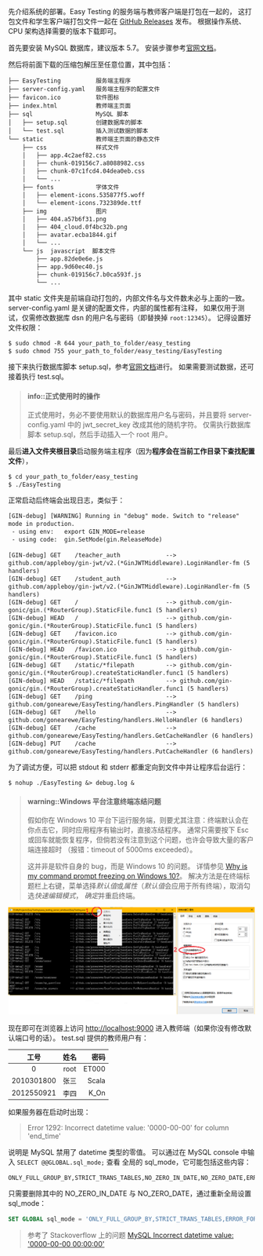 先介绍系统的部署。Easy Testing 的服务端与教师客户端是打包在一起的，
这打包文件和学生客户端打包文件一起在 [GitHub Releases](https://github.com/gonearewe/EasyTesting/releases) 发布。
根据操作系统、CPU 架构选择需要的版本下载即可。

首先要安装 MySQL 数据库，建议版本 5.7。
安装步骤参考[官网文档](https://dev.mysql.com/doc/mysql-installation-excerpt/5.7/en/)。

然后将前面下载的压缩包解压至任意位置，其中包括：

```
├── EasyTesting          服务端主程序
├── server-config.yaml   服务端主程序的配置文件
├── favicon.ico          软件图标
├── index.html           教师端主页面
├── sql                  MySQL 脚本
│   ├── setup.sql        创建数据库的脚本
│   └── test.sql         插入测试数据的脚本
└── static               教师端主页面的静态文件
    ├── css              样式文件
    │   ├── app.4c2aef82.css
    │   ├── chunk-019156c7.a8088982.css
    │   ├── chunk-07c1fcd4.04dea0eb.css
    │   └── ...
    ├── fonts            字体文件
    │   ├── element-icons.535877f5.woff
    │   └── element-icons.732389de.ttf
    ├── img              图片
    │   ├── 404.a57b6f31.png
    │   ├── 404_cloud.0f4bc32b.png
    │   ├── avatar.ecba1844.gif
    │   └── ...
    └── js  javascript  脚本文件
        ├── app.82de0e6e.js
        ├── app.9d60ec40.js
        ├── chunk-019156c7.b0ca593f.js
        └── ...
```

其中 static 文件夹是前端自动打包的，内部文件名与文件数未必与上面的一致。
server-config.yaml 是关键的配置文件，内部的属性都有注释，
如果仅用于测试，仅需修改数据库 dsn 的用户名与密码（即替换掉 `root:12345`）。
记得设置好文件权限：

```
$ sudo chmod -R 644 your_path_to_folder/easy_testing
$ sudo chmod 755 your_path_to_folder/easy_testing/EasyTesting
```

接下来执行数据库脚本 setup.sql，参考[官网文档](https://dev.mysql.com/doc/refman/5.7/en/mysql-batch-commands.html)进行。
如果需要测试数据，还可接着执行 test.sql。

> #### info::正式使用时的操作
>
> 正式使用时，务必不要使用默认的数据库用户名与密码，并且要将 server-config.yaml 中的 jwt_secret_key 改成其他的随机字符。
> 仅需执行数据库脚本 setup.sql，然后手动插入一个 root 用户。

最后**进入文件夹根目录**启动服务端主程序（因为**程序会在当前工作目录下查找配置文件**），

```
$ cd your_path_to_folder/easy_testing
$ ./EasyTesting
```

正常启动后终端会出现日志，类似于：

```
[GIN-debug] [WARNING] Running in "debug" mode. Switch to "release" mode in production.
 - using env:   export GIN_MODE=release
 - using code:  gin.SetMode(gin.ReleaseMode)

[GIN-debug] GET    /teacher_auth             --> github.com/appleboy/gin-jwt/v2.(*GinJWTMiddleware).LoginHandler-fm (5 handlers)
[GIN-debug] GET    /student_auth             --> github.com/appleboy/gin-jwt/v2.(*GinJWTMiddleware).LoginHandler-fm (5 handlers)
[GIN-debug] GET    /                         --> github.com/gin-gonic/gin.(*RouterGroup).StaticFile.func1 (5 handlers)
[GIN-debug] HEAD   /                         --> github.com/gin-gonic/gin.(*RouterGroup).StaticFile.func1 (5 handlers)
[GIN-debug] GET    /favicon.ico              --> github.com/gin-gonic/gin.(*RouterGroup).StaticFile.func1 (5 handlers)
[GIN-debug] HEAD   /favicon.ico              --> github.com/gin-gonic/gin.(*RouterGroup).StaticFile.func1 (5 handlers)
[GIN-debug] GET    /static/*filepath         --> github.com/gin-gonic/gin.(*RouterGroup).createStaticHandler.func1 (5 handlers)
[GIN-debug] HEAD   /static/*filepath         --> github.com/gin-gonic/gin.(*RouterGroup).createStaticHandler.func1 (5 handlers)
[GIN-debug] GET    /ping                     --> github.com/gonearewe/EasyTesting/handlers.PingHandler (5 handlers)
[GIN-debug] GET    /hello                    --> github.com/gonearewe/EasyTesting/handlers.HelloHandler (6 handlers)
[GIN-debug] GET    /cache                    --> github.com/gonearewe/EasyTesting/handlers.GetCacheHandler (6 handlers)
[GIN-debug] PUT    /cache                    --> github.com/gonearewe/EasyTesting/handlers.PutCacheHandler (6 handlers)
```

为了调试方便，可以把 stdout 和 stderr 都重定向到文件中并让程序后台运行：

```
$ nohup ./EasyTesting &> debug.log &
```

> #### warning::Windows 平台注意终端冻结问题
>
> 假如你在 Windows 10 平台下运行服务端，则要尤其注意：终端默认会在你点击它，同时应用程序有输出时，直接冻结程序。
> 通常只需要按下 Esc 或回车就能恢复程序，但倘若没有注意到这个问题，也许会导致大量的客户端连接超时
> （报错：timeout of 5000ms exceeded）。
>
> 这并非是软件自身的 bug，而是 Windows 10 的问题。
> 详情参见 [Why is my command prompt freezing on Windows 10?](https://stackoverflow.com/questions/33883530/why-is-my-command-prompt-freezing-on-windows-10)。
> 解决方法是在终端标题栏上右键，菜单选择*默认值*或*属性*（*默认值*会应用于所有终端），取消勾选*快速编辑模式*，
> *确定*并重启终端。

![](../img/win10-cmd-freezing.png)

现在即可在浏览器上访问 <http://localhost:9000> 进入教师端（如果你没有修改默认端口号的话）。
test.sql 提供的教师用户有：

|    工号    | 姓名  |  密码 |
| :--------: | :---: | ----: |
|     0      | root  | ET000 |
| 2010301800 | 张三  | Scala |
| 2012550921 | 李四  |  K_On |

如果服务器在启动时出现：

> Error 1292: Incorrect datetime value: '0000-00-00' for column 'end_time'

说明是 MySQL 禁用了 datetime 类型的零值。
可以通过在 MySQL console 中输入 `SELECT @@GLOBAL.sql_mode;` 查看
全局的 sql_mode，它可能包括这些内容：

```
ONLY_FULL_GROUP_BY,STRICT_TRANS_TABLES,NO_ZERO_IN_DATE,NO_ZERO_DATE,ERROR_FOR_DIVISION_BY_ZERO,NO_AUTO_CREATE_USER,NO_ENGINE_SUBSTITUTION
```

只需要删除其中的 NO_ZERO_IN_DATE 与 NO_ZERO_DATE，通过重新全局设置 sql_mode：

```sql
SET GLOBAL sql_mode = 'ONLY_FULL_GROUP_BY,STRICT_TRANS_TABLES,ERROR_FOR_DIVISION_BY_ZERO,NO_ENGINE_SUBSTITUTION';
```

> 参考了 Stackoverflow 上的问题 [MySQL Incorrect datetime value: '0000-00-00 00:00:00'](https://stackoverflow.com/questions/35565128/mysql-incorrect-datetime-value-0000-00-00-000000)